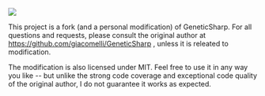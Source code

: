 ![](docs/logo/logo-small.png)


This project is a fork (and a personal modification) of GeneticSharp. For all questions and requests, 
please consult the original author at https://github.com/giacomelli/GeneticSharp ,
unless it is releated to modification.

The modification is also licensed under MIT. Feel free to use it in any way you like -- but unlike
the strong code coverage and exceptional code quality of the original author, I do not guarantee it works
as expected.